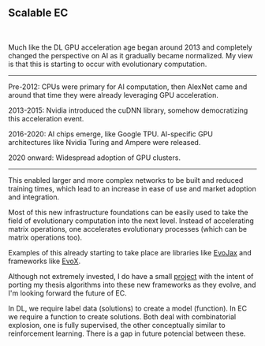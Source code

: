 ## Scalable EC

<br> 

Much like the DL GPU acceleration age began around 2013 and completely changed the perspective on AI as it gradually became normalized. My view is that this is starting to occur with evolutionary computation.

----

Pre-2012: CPUs were primary for AI computation, then AlexNet came and around that time they were already leveraging GPU acceleration.

2013-2015: Nvidia introduced the cuDNN library, somehow democratizing this acceleration event.

2016-2020: AI chips emerge, like Google TPU. AI-specific GPU architectures like Nvidia Turing and Ampere were released.

2020 onward: Widespread adoption of GPU clusters.

---

This enabled larger and more complex networks to be built and reduced training times, which lead to an increase in ease of use and market adoption and integration.


Most of this new infrastructure foundations can be easily used to take the field of evolutionary computation into the next level. Instead of accelerating matrix operations, one accelerates evolutionary processes (which can be matrix operations too).

Examples of this already starting to take place are libraries like [EvoJax](https://cloud.google.com/blog/topics/developers-practitioners/evojax-bringing-power-neuroevolution-solve-your-problems) and frameworks like [EvoX](https://evox.readthedocs.io/en/latest/index.html).

Although not extremely invested, I do have a small [project](https://github.com/seyeint/Pulse_EVOX) with the intent of porting my thesis algorithms into these new frameworks as they evolve, and I'm looking forward the future of EC. 

In DL, we require label data (solutions) to create a model (function). In EC we require a function to create solutions. Both deal with combinatorial explosion, one is fully supervised, the other conceptually similar to reinforcement learning. There is a gap in future potencial between these.

<br>

### 

